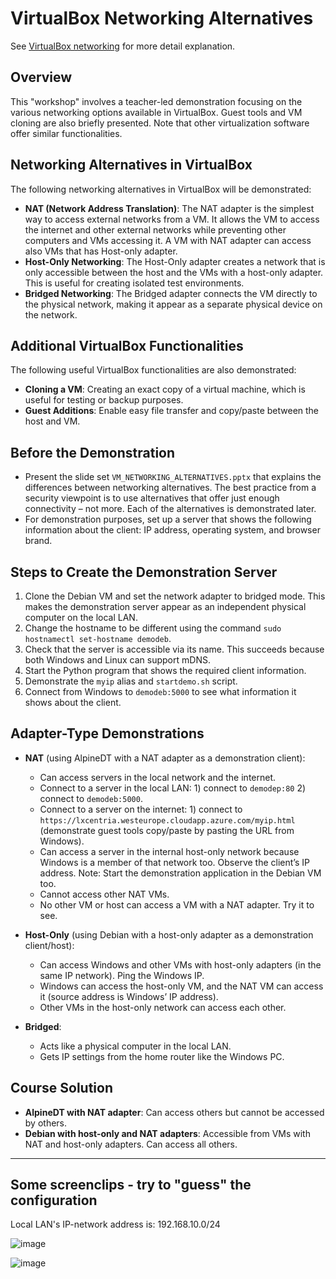 # VirtualBox Networking Alternatives

See [VirtualBox networking](https://docs.oracle.com/en/virtualization/virtualbox/7.0/user/networkingdetails.html#network_nat) for more detail explanation.
## Overview
This "workshop" involves a teacher-led demonstration focusing on the various networking options available in VirtualBox. Guest tools and VM cloning are also briefly presented. Note that other virtualization software offer similar functionalities.

## Networking Alternatives in VirtualBox
The following networking alternatives in VirtualBox will be demonstrated:

- **NAT (Network Address Translation)**: The NAT adapter is the simplest way to access external networks from a VM. It allows the VM to access the internet and other external networks while preventing other computers and VMs accessing it. A VM with NAT adapter can access also VMs that has Host-only adapter.
- **Host-Only Networking**: The Host-Only adapter creates a network that is only accessible between the host and the VMs with a host-only adapter. This is useful for creating isolated test environments.
- **Bridged Networking**: The Bridged adapter connects the VM directly to the physical network, making it appear as a separate physical device on the network.

## Additional VirtualBox Functionalities
The following useful VirtualBox functionalities are also demonstrated:

- **Cloning a VM**: Creating an exact copy of a virtual machine, which is useful for testing or backup purposes.
- **Guest Additions**: Enable easy file transfer and copy/paste between the host and VM.

## Before the Demonstration
- Present the slide set `VM_NETWORKING_ALTERNATIVES.pptx` that explains the differences between networking alternatives. The best practice from a security viewpoint is to use alternatives that offer just enough connectivity – not more. Each of the alternatives is demonstrated later.
- For demonstration purposes, set up a server that shows the following information about the client: IP address, operating system, and browser brand.

## Steps to Create the Demonstration Server
1. Clone the Debian VM and set the network adapter to bridged mode. This makes the demonstration server appear as an independent physical computer on the local LAN.
2. Change the hostname to be different using the command `sudo hostnamectl set-hostname demodeb`.
3. Check that the server is accessible via its name. This succeeds because both Windows and Linux can support mDNS.
4. Start the Python program that shows the required client information.
5. Demonstrate the `myip` alias and `startdemo.sh` script.
6. Connect from Windows to `demodeb:5000` to see what information it shows about the client.

## Adapter-Type Demonstrations
- **NAT** (using AlpineDT with a NAT adapter as a demonstration client):
  - Can access servers in the local network and the internet.
  - Connect to a server in the local LAN: 1) connect to `demodep:80` 2) connect to `demodeb:5000`.
  - Connect to a server on the internet: 1) connect to `https://lxcentria.westeurope.cloudapp.azure.com/myip.html` (demonstrate guest tools copy/paste by pasting the URL from Windows).
  - Can access a server in the internal host-only network because Windows is a member of that network too. Observe the client’s IP address. Note: Start the demonstration application in the Debian VM too.
  - Cannot access other NAT VMs.
  - No other VM or host can access a VM with a NAT adapter. Try it to see.

- **Host-Only** (using Debian with a host-only adapter as a demonstration client/host):
  - Can access Windows and other VMs with host-only adapters (in the same IP network). Ping the Windows IP.
  - Windows can access the host-only VM, and the NAT VM can access it (source address is Windows’ IP address).
  - Other VMs in the host-only network can access each other.

- **Bridged**:
  - Acts like a physical computer in the local LAN.
  - Gets IP settings from the home router like the Windows PC.

## Course Solution
- **AlpineDT with NAT adapter**: Can access others but cannot be accessed by others.
- **Debian with host-only and NAT adapters**: Accessible from VMs with NAT and host-only adapters. Can access all others.

----

## Some screenclips - try to "guess" the configuration  

Local LAN's IP-network address is: 192.168.10.0/24  

![image](https://github.com/user-attachments/assets/c5572068-346f-4c39-aa11-d2c7f6f86c31)



![image](https://github.com/user-attachments/assets/50ed956f-95cb-45d1-87b7-499c0df91c6d)

